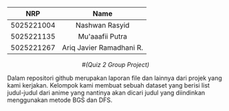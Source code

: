 <div align=center>

|    NRP     |      Name      |
| :--------: | :------------: |
| 5025221004 | Nashwan Rasyid |
| 5025221135 | Mu'aaafii Putra|
| 5025221267 | Ariq Javier Ramadhani R. |

#_(Quiz 2 Group Project)_

</div>

Dalam repositori github merupakan laporan file dan lainnya dari projek yang kami kerjakan. Kelompok kami membuat sebuah dataset yang berisi list judul-judul dari anime yang nantinya akan dicari judul yang diindinkan menggunakan metode BGS dan DFS. 
